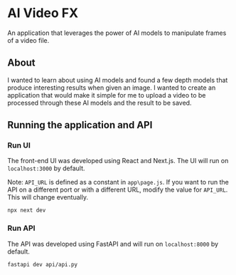 # AI Video FX

An application that leverages the power of AI models to manipulate frames of a video file.

## About
I wanted to learn about using AI models and found a few depth models that produce interesting results when given an image. I wanted to create an application that would make it simple for me to upload a video to be processed through these AI models and the result to be saved.

## Running the application and API

### Run UI
The front-end UI was developed using React and Next.js. The UI will run on `localhost:3000` by default.

Note: `API_URL` is defined as a constant in `app\page.js`. If you want to run the API on a different port or with a different URL, modify the value for `API_URL`. This will change eventually.

```
npx next dev
```

### Run API
The API was developed using FastAPI and will run on `localhost:8000` by default.

```
fastapi dev api/api.py
```